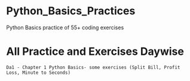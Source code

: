# Python_Basics_Practices
Python Basics practice of 55+ coding exercises

# All Practice and Exercises Daywise
    Da1 - Chapter 1 Python Basics- some exercises (Split Bill, Profit Loss, Minute to Seconds)
